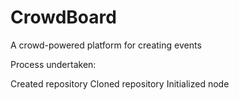 # CrowdBoard
A crowd-powered platform for creating events 

Process undertaken:

Created repository
Cloned repository
Initialized node
